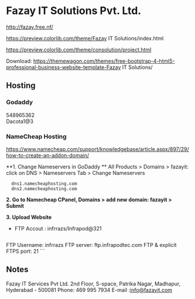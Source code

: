 # Fazay IT Solutions Pvt. Ltd.


http://fazay.free.nf/

https://preview.colorlib.com/theme/Fazay IT Solutions/index.html

https://preview.colorlib.com/theme/consolution/project.html

Download: https://themewagon.com/themes/free-bootstrap-4-html5-professional-business-website-template-Fazay IT Solutions/


## Hosting

### Godaddy
548965362  
Dacota1@3


### NameCheap Hosting
https://www.namecheap.com/support/knowledgebase/article.aspx/897/29/how-to-create-an-addon-domain/

**1. Change Nameservers in GoDaddy  **
All Products > Domains > fazayit: click on DNS > Nameservers Tab > Change Nameservers  
```
  dns1.namecheaphosting.com
  dns2.namecheaphosting.com
```

**2. Go to Namecheap CPanel, Domains > add new domain: fazayit > Submit**


**3. Upload Website**
   - FTP Accout : infrrazs/Infrapod@321
     ```
FTP Username: infrrazs
FTP server: ftp.infrapodtec.com
FTP & explicit FTPS port:  21
     ```




## Notes

Fazay IT Services Pvt Ltd.
2nd Floor, S-space, Patrika Nagar, Madhapur, Hyderabad - 500081
Phone: 469 995 7934
E-mail :info@fazayit.com
